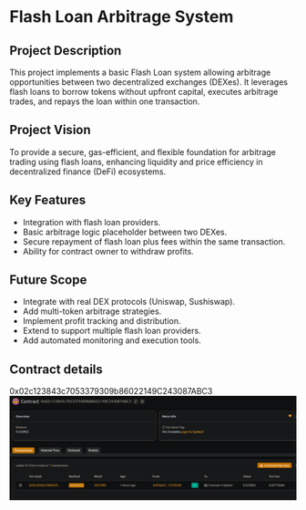 #  Flash Loan Arbitrage System

##  Project Description
This project implements a basic Flash Loan system allowing arbitrage opportunities between two decentralized exchanges (DEXes). It leverages flash loans to borrow tokens without upfront capital, executes arbitrage trades, and repays the loan within one transaction.

## Project Vision
To provide a secure, gas-efficient, and flexible foundation for arbitrage trading using flash loans, enhancing liquidity and price efficiency in decentralized finance (DeFi) ecosystems.

## Key Features
- Integration with flash loan providers.
- Basic arbitrage logic placeholder between two DEXes.
- Secure repayment of flash loan plus fees within the same transaction.
- Ability for contract owner to withdraw profits.

## Future Scope
- Integrate with real DEX protocols (Uniswap, Sushiswap).
- Add multi-token arbitrage strategies.
- Implement profit tracking and distribution.
- Extend to support multiple flash loan providers.
- Add automated monitoring and execution tools.

## Contract details
0x02c123843c7053379309b86022149C243087ABC3![alt text](image.png)
